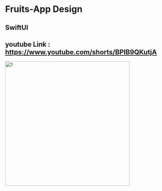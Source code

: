 # Fruits-App Design
## SwiftUI
## youtube Link :  https://www.youtube.com/shorts/BPIB9QKutjA
<img width="400" alt="1" src="https://firebasestorage.googleapis.com/v0/b/my-images-d22b2.appspot.com/o/Screenshot%202023-11-23%20at%202.54.42%20PM.png?alt=media&token=a19ffe55-1c54-4ebe-917b-b9ad98bf1da3">
